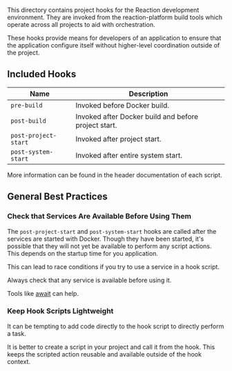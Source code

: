 This directory contains project hooks for the Reaction development environment.
They are invoked from the reaction-platform build tools which operate across all
projects to aid with orchestration.

These hooks provide means for developers of an application to ensure that the
application configure itself without higher-level coordination outside of the
project.

## Included Hooks

| Name                 | Description                                          |
| -------------------- | ---------------------------------------------------- |
| `pre-build`          | Invoked before Docker build.                         |
| `post-build`         | Invoked after Docker build and before project start. |
| `post-project-start` | Invoked after project start.                         |
| `post-system-start`  | Invoked after entire system start.                   |

More information can be found in the header documentation of each script.

## General Best Practices

### Check that Services Are Available Before Using Them

The `post-project-start` and `post-system-start` hooks are called after the
services are started with Docker. Though they have been started, it's possible
that they will not yet be available to perform any script actions. This depends
on the startup time for you application.

This can lead to race conditions if you try to use a service in a hook script.

Always check that any service is available before using it.

Tools like [await](https://github.com/betalo-sweden/await) can help.

### Keep Hook Scripts Lightweight

It can be tempting to add code directly to the hook script to directly perform
a task.

It is better to create a script in your project and call it from the hook. This
keeps the scripted action reusable and available outside of the hook context.
